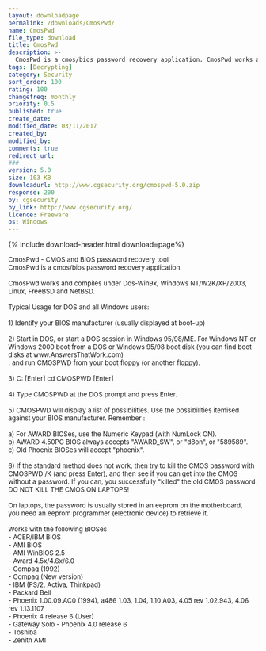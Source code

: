 ```yaml
---
layout: downloadpage
permalink: /downloads/CmosPwd/
name: CmosPwd
file_type: download
title: CmosPwd
description: >-
  CmosPwd is a cmos/bios password recovery application. CmosPwd works and compiles under Dos-Win9x, Windows NT/W2K/XP/2003, Linux, FreeBSD and NetBSD.
tags: [Decrypting]
category: Security
sort_order: 100
rating: 100
changefreq: monthly
priority: 0.5
published: true
create_date:
modified_date: 03/11/2017
created_by:
modified_by:
comments: true
redirect_url:
###
version: 5.0
size: 103 KB
downloadurl: http://www.cgsecurity.org/cmospwd-5.0.zip
response: 200
by: cgsecurity
by_link: http://www.cgsecurity.org/
licence: Freeware
os: Windows
---
```


{% include download-header.html download=page%}

<p style="fix-download-text !important">
<p><font size="2">CmosPwd - CMOS and BIOS password recovery tool <br />
CmosPwd is a cmos/bios password recovery application. <br />
<br />
CmosPwd works and compiles under Dos-Win9x, Windows NT/W2K/XP/2003, Linux, FreeBSD and NetBSD. <br />
<br />
Typical Usage for DOS and all Windows users: <br />
<br />
1) Identify your BIOS manufacturer (usually displayed at boot-up) <br />
<br />
2) Start in DOS, or start a DOS session in Windows 95/98/ME. For Windows NT or Windows 2000 boot from a DOS or Windows 95/98 boot disk (you can find boot disks at www.AnswersThatWork.com) <br />
, and run CMOSPWD from your boot floppy (or another floppy). <br />
<br />
3) C: [Enter] cd CMOSPWD [Enter] <br />
<br />
4) Type CMOSPWD at the DOS prompt and press Enter. <br />
<br />
5) CMOSPWD will display a list of possibilities. Use the possibilities itemised against your BIOS manufacturer. Remember : <br />
<br />
a) For AWARD BIOSes, use the Numeric Keypad (with NumLock ON). <br />
b) AWARD 4.50PG BIOS always accepts "AWARD_SW", or "d8on", or "589589". <br />
c) Old Phoenix BIOSes will accept "phoenix". <br />
<br />
6) If the standard method does not work, then try to kill the CMOS password with CMOSPWD /K (and press Enter), and then see if you can get into the CMOS without a password. If you can, you successfully "killed" the old CMOS password. DO NOT KILL THE CMOS ON LAPTOPS! <br />
<br />
On laptops, the password is usually stored in an eeprom on the motherboard, <br />
you need an eeprom programmer (electronic device) to retrieve it. <br />
<br />
Works with the following BIOSes <br />
- ACER/IBM BIOS <br />
- AMI BIOS <br />
- AMI WinBIOS 2.5 <br />
- Award 4.5x/4.6x/6.0 <br />
- Compaq (1992) <br />
- Compaq (New version) <br />
- IBM (PS/2, Activa, Thinkpad) <br />
- Packard Bell <br />
- Phoenix 1.00.09.AC0 (1994), a486 1.03, 1.04, 1.10 A03, 4.05 rev 1.02.943, 4.06 rev 1.13.1107 <br />
- Phoenix 4 release 6 (User) <br />
- Gateway Solo - Phoenix 4.0 release 6 <br />
- Toshiba <br />
- Zenith AMI</font></p></p>
